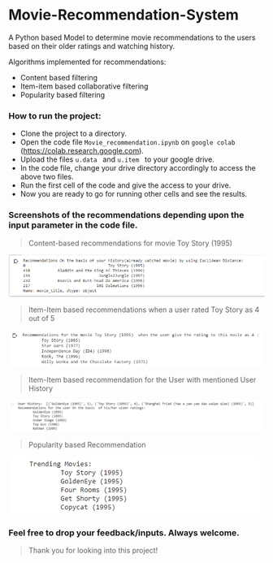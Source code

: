 # Movie-Recommendation-System
A Python based Model to determine movie recommendations to the users based on their older ratings and watching history.

Algorithms implemented for recommendations:
- Content based filtering
- Item-item based collaborative filtering
- Popularity based filtering

### How to run the project:

- Clone the project to a directory.
- Open the code file ``` Movie_recommendation.ipynb ``` on ``` google colab ``` (https://colab.research.google.com).
- Upload the files ```u.data ``` and ```u.item ``` to your google drive. 
- In the code file, change your drive directory accordingly to access the above two files.
- Run the first cell of the code and give the access to your drive.
- Now you are ready to go for running other cells and see the results. 

### Screenshots of the recommendations depending upon the input parameter in the code file. 

> Content-based recommendations for movie Toy Story (1995)

![Recomm-1](https://github.com/am791/Movie-Recommendation-System/blob/main/Scrrenshots/recomm_1.PNG)

> Item-Item based recommendations when a user rated Toy Story as 4 out of 5

![Recomm-2](https://github.com/am791/Movie-Recommendation-System/blob/main/Scrrenshots/recomm_2.PNG)

> Item-Item based recommendation for the User with mentioned User History

![Recomm-3](https://github.com/am791/Movie-Recommendation-System/blob/main/Scrrenshots/recomm_3.PNG)

> Popularity based Recommendation

![Recomm-4](https://github.com/am791/Movie-Recommendation-System/blob/main/Scrrenshots/recomm_4.PNG)


### Feel free to drop your feedback/inputs. Always welcome.

> Thank you for looking into this project!


